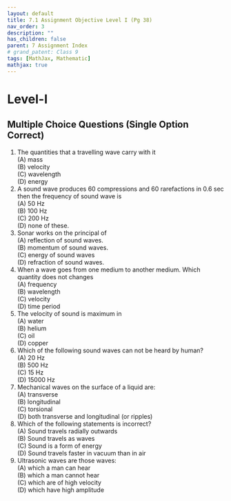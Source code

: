 ```yaml
---
layout: default
title: 7.1 Assignment Objective Level I (Pg 38)
nav_order: 3
description: ""
has_children: false
parent: 7 Assignment Index
# grand_patent: Class 9
tags: [MathJax, Mathematic]
mathjax: true
---
```

# Level-I

## Multiple Choice Questions (Single Option Correct)

1. The quantities that a travelling wave carry with it  
(A) mass  
(B) velocity  
(C) wavelength  
(D) energy
2. A sound wave produces 60 compressions and 60 rarefactions in 0.6 sec then the frequency of sound wave is  
(A) 50 Hz  
(B) 100 Hz  
(C) 200 Hz  
(D) none of these.
3. Sonar works on the principal of  
(A) reflection of sound waves.  
(B) momentum of sound waves.  
(C) energy of sound waves  
(D) refraction of sound waves.
4. When a wave goes from one medium to another medium. Which quantity does not changes  
(A) frequency  
(B) wavelength  
(C) velocity  
(D) time period
5. The velocity of sound is maximum in  
(A) water  
(B) helium  
(C) oil  
(D) copper
6. Which of the following sound waves can not be heard by human?  
(A) 20 Hz  
(B) 500 Hz  
(C) 15 Hz  
(D) 15000 Hz
7. Mechanical waves on the surface of a liquid are:  
(A) transverse  
(B) longitudinal  
(C) torsional  
(D) both transverse and longitudinal (or ripples)
8. Which of the following statements is incorrect?  
(A) Sound travels radially outwards  
(B) Sound travels as waves  
(C) Sound is a form of energy  
(D) Sound travels faster in vacuum than in air
9. Ultrasonic waves are those waves:  
(A) which a man can hear  
(B) which a man cannot hear  
(C) which are of high velocity  
(D) which have high amplitude